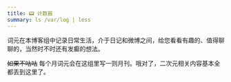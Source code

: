 ```yaml
---
title: 📟 计数器
summary: ls /var/log | less
---
```


词元在本博客组中记录日常生活，介于日记和微博之间，给您看看有趣的、值得聊聊的，当然时不时还有发癫的想法。

~~如果不咕咕~~ 每个月词元会在这组里写一则月刊。哦对了，二次元相关内容基本全都丢到这里了。
